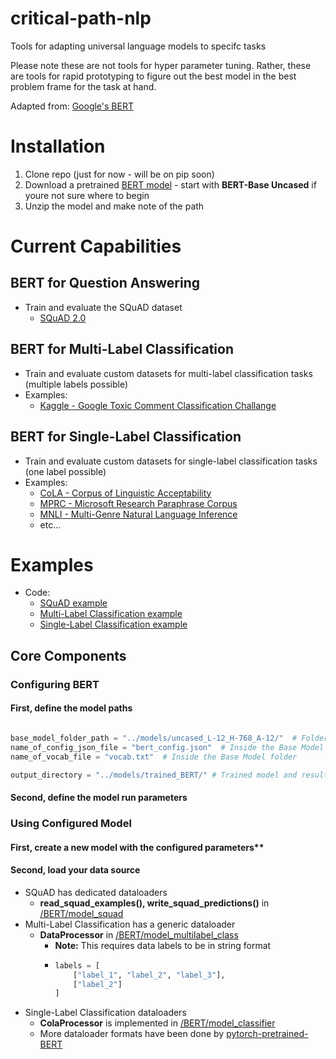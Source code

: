 # critical-path-nlp
Tools for adapting universal language models to specifc tasks

Please note these are not tools for hyper parameter tuning. 
Rather, these are tools for rapid prototyping to figure out the best model in the best problem frame for the task at hand.

Adapted from: [Google's BERT](https://github.com/google-research/bert)

# Installation
1. Clone repo (just for now - will be on pip soon)
2. Download a pretrained [BERT model](https://github.com/google-research/bert#pre-trained-models) - start with **BERT-Base Uncased** if youre not sure where to begin
3. Unzip the model and make note of the path

# Current Capabilities

## BERT for Question Answering

* Train and evaluate the SQuAD dataset
  + [SQuAD 2.0](https://rajpurkar.github.io/SQuAD-explorer/)
  
## BERT for Multi-Label Classification

* Train and evaluate custom datasets for multi-label classification tasks (multiple labels possible)
* Examples:
  + [Kaggle - Google Toxic Comment Classification Challange](https://www.kaggle.com/c/jigsaw-toxic-comment-classification-challenge)

## BERT for Single-Label Classification

* Train and evaluate custom datasets for single-label classification tasks (one label possible)
* Examples:
  + [CoLA - Corpus of Linguistic Acceptability](https://nyu-mll.github.io/CoLA/)
  + [MPRC - Microsoft Research Paraphrase Corpus](http://nlpprogress.com/english/semantic_textual_similarity.html)
  + [MNLI - Multi-Genre Natural Language Inference](https://www.nyu.edu/projects/bowman/multinli/)
  + etc...
  

# Examples
* Code:
  + [SQuAD example](..blob/master/bert_squad_example.py)
  + [Multi-Label Classification example](../blob/master/bert_multilabel_example.py)
  + [Single-Label Classification example](../blob/master/bert_classifier_example.py)
  
## Core Components
### Configuring BERT
#### First, define the model paths


```python  

base_model_folder_path = "../models/uncased_L-12_H-768_A-12/"  # Folder containing downloaded Base Model
name_of_config_json_file = "bert_config.json"  # Inside the Base Model folder
name_of_vocab_file = "vocab.txt"  # Inside the Base Model folder

output_directory = "../models/trained_BERT/" # Trained model and results landing folder
```

#### Second, define the model run parameters

### Using Configured Model
#### First, create a new model with the configured parameters**

#### Second, load your data source
* SQuAD has dedicated dataloaders
  + **read_squad_examples(), write_squad_predictions()** in [/BERT/model_squad](../blob/master/critical_path/BERT/model_squad.py)
* Multi-Label Classification has a generic dataloader
  + **DataProcessor** in [/BERT/model_multilabel_class](../blob/master/critical_path/BERT/model_multilabel_class.py)
    + **Note:** This requires data labels to be in string format
    + ```python
      labels = [
          ["label_1", "label_2", "label_3"],
          ["label_2"]
      ]
      ```
* Single-Label Classification dataloaders
  + **ColaProcessor** is implemented in [/BERT/model_classifier](../blob/master/critical_path/BERT/model_classifier.py)
  + More dataloader formats have been done by [pytorch-pretrained-BERT](https://github.com/huggingface/pytorch-pretrained-BERT/blob/master/examples/run_classifier.py)
  



